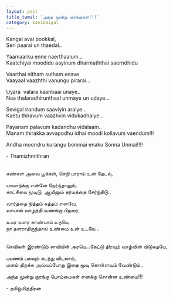 ```yaml
---
layout: post
title_tamil: 'அந்த மூன்று குரங்குகள்!!!'
category: kavidaigal
---
```



<div id="english-poem"><p>Kangal avai pookkal,&nbsp;<br />Seri paarai un thaedal..&nbsp;</p><p>Yaamaarku enne naerthaalum...&nbsp;<br />Kaatchiyai moodidu aayinum dharmaththai saerndhidu</p><p>Vaarthai nitham sutham enave&nbsp;<br />Vaayaal vaazhthi vanungu pirarai...&nbsp;</p><p>Uyara &nbsp;valara kaanbaai unaye..&nbsp;<br />Naa thalaradhirunthaal unmaye un udaye...</p><p>Sevigal irandum saaviyin araiye...&nbsp;<br />Kaetu thiravum vaazhvin vidukadhaiye...&nbsp;</p><p>Payanam palavum kadandhu vidalaam..&nbsp;<br />Manam thirakka avvapodhu idhai moodi kollavum vaendum!!!</p><p>Andha moondru kurangu bommai enaku Sonna Unmai!!!!</p><p>- Thamizhmithran</p>
</div>
<div id="tamil-poem">
<p><br />கண்கள் அவை பூக்கள், செறி பாராய் உன் தேடல்,</p><p>யாமாற்க்கு என்னே நேர்ந்தாலும்,<br />காட்சியை மூடிடு, ஆயினும் தர்மத்தை சேர்ந்திடு..&nbsp;</p><p>வார்த்தை நித்தம் சுத்தம் எனவே,<br />வாயால் வாழ்த்தி வணங்கு பிறரை,</p><p>உயர வளர காண்பாய் உநயெ,<br />நா தளராதிருந்தால் உண்மை உன் உடயே...</p><p><br />செவிகள் இரண்டும் சாவியின் அரயெ...கேட்டு திரவும் வாழ்வின் விடுகதயே,</p><p>பயணம் பலவும் கடந்து விடலாம்,<br />மனம் திறக்க அவ்வப்போது இதை மூடி கொள்ளவும் வேண்டும்..&nbsp;</p><p>அந்த மூன்று குரங்கு பொம்மைகள் எனக்கு சொன்ன உண்மை!!!</p><p>- தமிழ்மித்திரன்</p></div>
